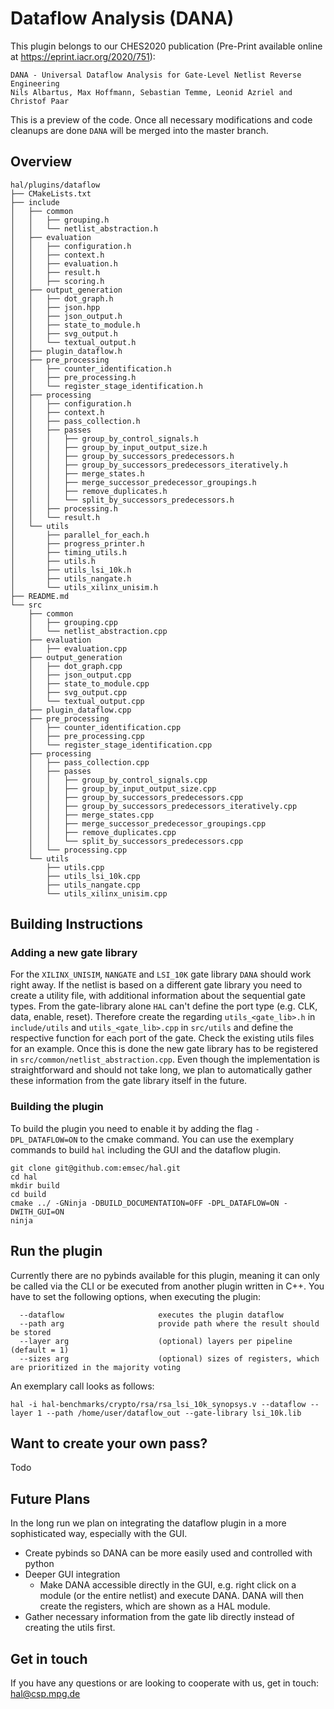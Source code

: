 # Dataflow Analysis (DANA)

This plugin belongs to our CHES2020 publication (Pre-Print available online at https://eprint.iacr.org/2020/751):
```
DANA - Universal Dataflow Analysis for Gate-Level Netlist Reverse Engineering
Nils Albartus, Max Hoffmann, Sebastian Temme, Leonid Azriel and Christof Paar
```

This is a preview of the code. Once all necessary modifications and code cleanups are done `DANA` will be merged into the master branch.

## Overview

```
hal/plugins/dataflow
├── CMakeLists.txt
├── include
│   ├── common
│   │   ├── grouping.h
│   │   └── netlist_abstraction.h
│   ├── evaluation
│   │   ├── configuration.h
│   │   ├── context.h
│   │   ├── evaluation.h
│   │   ├── result.h
│   │   ├── scoring.h
│   ├── output_generation
│   │   ├── dot_graph.h
│   │   ├── json.hpp
│   │   ├── json_output.h
│   │   ├── state_to_module.h
│   │   ├── svg_output.h
│   │   └── textual_output.h
│   ├── plugin_dataflow.h
│   ├── pre_processing
│   │   ├── counter_identification.h
│   │   ├── pre_processing.h
│   │   └── register_stage_identification.h
│   ├── processing
│   │   ├── configuration.h
│   │   ├── context.h
│   │   ├── pass_collection.h
│   │   ├── passes
│   │   │   ├── group_by_control_signals.h
│   │   │   ├── group_by_input_output_size.h
│   │   │   ├── group_by_successors_predecessors.h
│   │   │   ├── group_by_successors_predecessors_iteratively.h
│   │   │   ├── merge_states.h
│   │   │   ├── merge_successor_predecessor_groupings.h
│   │   │   ├── remove_duplicates.h
│   │   │   └── split_by_successors_predecessors.h
│   │   ├── processing.h
│   │   └── result.h
│   └── utils
│       ├── parallel_for_each.h
│       ├── progress_printer.h
│       ├── timing_utils.h
│       ├── utils.h
│       ├── utils_lsi_10k.h
│       ├── utils_nangate.h
│       └── utils_xilinx_unisim.h
├── README.md
└── src
    ├── common
    │   ├── grouping.cpp
    │   └── netlist_abstraction.cpp
    ├── evaluation
    │   ├── evaluation.cpp
    ├── output_generation
    │   ├── dot_graph.cpp
    │   ├── json_output.cpp
    │   ├── state_to_module.cpp
    │   ├── svg_output.cpp
    │   └── textual_output.cpp
    ├── plugin_dataflow.cpp
    ├── pre_processing
    │   ├── counter_identification.cpp
    │   ├── pre_processing.cpp
    │   └── register_stage_identification.cpp
    ├── processing
    │   ├── pass_collection.cpp
    │   ├── passes
    │   │   ├── group_by_control_signals.cpp
    │   │   ├── group_by_input_output_size.cpp
    │   │   ├── group_by_successors_predecessors.cpp
    │   │   ├── group_by_successors_predecessors_iteratively.cpp
    │   │   ├── merge_states.cpp
    │   │   ├── merge_successor_predecessor_groupings.cpp
    │   │   ├── remove_duplicates.cpp
    │   │   └── split_by_successors_predecessors.cpp
    │   └── processing.cpp
    └── utils
        ├── utils.cpp
        ├── utils_lsi_10k.cpp
        ├── utils_nangate.cpp
        └── utils_xilinx_unisim.cpp
```


## Building Instructions
### Adding a new gate library
For the `XILINX_UNISIM`, `NANGATE` and `LSI_10K` gate library `DANA` should work right away. If the netlist is based on a different gate library you need to create a utility file, with additional information about the sequential gate types. From the gate-library alone `HAL` can't define the port type (e.g. CLK, data, enable, reset). Therefore create the regarding `utils_<gate_lib>.h` in `include/utils` and `utils_<gate_lib>.cpp` in `src/utils` and define the respective function for each port of the gate. Check the existing utils files for an example. Once this is done  the new gate library has to be registered in `src/common/netlist_abstraction.cpp`. Even though the implementation is straightforward and should not take long, we plan to automatically gather these information from the gate library itself in the future.

### Building the plugin
To build the plugin you need to enable it by adding the flag `-DPL_DATAFLOW=ON` to the cmake command. You can use the exemplary commands to build `hal` including the GUI and the dataflow plugin.

```
git clone git@github.com:emsec/hal.git
cd hal
mkdir build
cd build
cmake ../ -GNinja -DBUILD_DOCUMENTATION=OFF -DPL_DATAFLOW=ON -DWITH_GUI=ON
ninja
```

## Run the plugin
Currently there are no pybinds available for this plugin, meaning it can only be called via the CLI or be executed from another plugin written in C++. 
You have to set the following options, when executing the plugin:
```
  --dataflow                     executes the plugin dataflow
  --path arg                     provide path where the result should be stored
  --layer arg                    (optional) layers per pipeline (default = 1)
  --sizes arg                    (optional) sizes of registers, which are prioritized in the majority voting
```

An exemplary call looks as follows:

```
hal -i hal-benchmarks/crypto/rsa/rsa_lsi_10k_synopsys.v --dataflow --layer 1 --path /home/user/dataflow_out --gate-library lsi_10k.lib
```



## Want to create your own pass?
Todo


## Future Plans
In the long run we plan on integrating the dataflow plugin in a more sophisticated way, especially with the GUI.

* Create pybinds so DANA can be more easily used and controlled with python
* Deeper GUI integration
  * Make DANA accessible directly in the GUI, e.g. right click on a module (or the entire netlist) and execute DANA. DANA will then create the registers, which are shown as a HAL module.
* Gather necessary information from the gate lib directly instead of creating the utils first.
    

## Get in touch
If you have any questions or are looking to cooperate with us, get in touch: <hal@csp.mpg.de>
